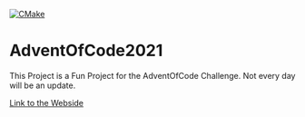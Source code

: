 [![CMake](https://github.com/Xandor98/AdventOfCode2021/actions/workflows/cmake.yml/badge.svg)](https://github.com/Xandor98/AdventOfCode2021/actions/workflows/cmake.yml)

# AdventOfCode2021

This Project is a Fun Project for the AdventOfCode Challenge. Not every day will be an update. 

[Link to the Webside](https://adventofcode.com/2021)

